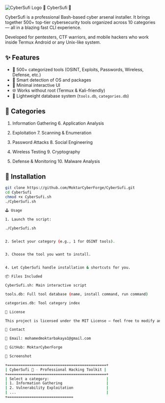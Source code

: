 ![CyberSufi Logo](https://blogger.googleusercontent.com/img/a/AVvXsEiBC4FBlneGvy0_BBSLiSmZ3D3NUJ0D_kSIPXcOnEqEQfY8447iujt65F7lsOnC27AL0Qxm973zB)
🧠 CyberSufi 🔮

CyberSufi is a professional Bash-based cyber arsenal installer. It brings together 500+ top-tier cybersecurity tools organized across 10 categories — all in a blazing fast CLI experience.

Developed for pentesters, CTF warriors, and mobile hackers who work inside Termux Android or any Unix-like system.
## ✨ Features

- 🎯 500+ categorized tools (OSINT, Exploits, Passwords, Wireless, Defense, etc.)
- 🔄 Smart detection of OS and packages
- 🧠 Minimal interactive UI
- 🌐 Works without root (Termux & Kali-friendly)
- 💾 Lightweight database system (`tools.db`, `categories.db`)

## 🧰 Categories

1. Information Gathering      6. Application Analysis


2. Exploitation               7. Scanning & Enumeration


3. Password Attacks           8. Social Engineering


4. Wireless Testing           9. Cryptography


5. Defense & Monitoring      10. Malware Analysis

## 🚀 Installation

```bash
git clone https://github.com/MoktarCyberForge/CyberSufi.git
cd CyberSufi
chmod +x CyberSufi.sh
./CyberSufi.sh

🕹️ Usage

1. Launch the script:

./CyberSufi.sh


2. Select your category (e.g., 1 for OSINT tools).


3. Choose the tool you want to install.


4. Let CyberSufi handle installation & shortcuts for you.

📦 Files Included

CyberSufi.sh: Main interactive script

tools.db: Full tool database (name, install command, run command)

categories.db: Tool category index

📜 License

This project is licensed under the MIT License – feel free to modify and share.

💬 Contact

📧 Email: mohamedmoktarbakaya1@gmail.com

🧠 GitHub: MoktarCyberForge

🌌 Screenshot

+=============================================+
| CyberSufi 🔮 - Professional Hacking Toolkit |
+=============================================+
| Select a category:                          |
| 1. Information Gathering                    |
| 2. Vulnerability Exploitation               |
| ...                                         |
+==============================
